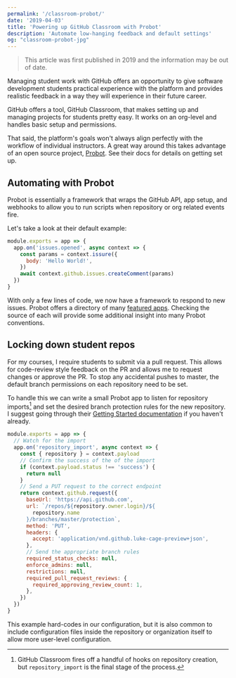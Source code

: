 ```yaml
---
permalink: '/classroom-probot/'
date: '2019-04-03'
title: 'Powering up GitHub Classroom with Probot'
description: 'Automate low-hanging feedback and default settings'
og: "classroom-probot-jpg"
---
```


  >This article was first published in 2019 and the information may be out of date.

Managing student work with GitHub offers an opportunity to give software development students practical experience with the platform and provides realistic feedback in a way they will experience in their future career.

GitHub offers a tool, GitHub Classroom, that makes setting up and managing projects for students pretty easy. It works on an org-level and handles basic setup and permissions.

That said, the platform's goals won't always align perfectly with the workflow of individual instructors. A great way around this takes advantage of an open source project, [Probot](https://probot.github.io). See their docs for details on getting set up.

## Automating with Probot

Probot is essentially a framework that wraps the GitHub API, app setup, and webhooks to allow you to run scripts when repository or org related events fire.

Let's take a look at their default example:

```js
module.exports = app => {
  app.on('issues.opened', async context => {
    const params = context.issure({
      body: 'Hello World!',
    })
    await context.github.issues.createComment(params)
  })
}
```

With only a few lines of code, we now have a framework to respond to new issues. Probot offers a directory of many [featured apps](https://probot.github.io/apps/). Checking the source of each will provide some additional insight into many Probot conventions.

## Locking down student repos

For my courses, I require students to submit via a pull request. This allows for code-review style feedback on the PR and allows me to request changes or approve the PR. To stop any accidental pushes to master, the default branch permissions on each repository need to be set.

To handle this we can write a small Probot app to listen for repository imports[^1] and set the desired branch protection rules for the new repository. I suggest going through their [Getting Started documentation](https://github.com/probot/probot) if you haven't already.

```js
module.exports = app => {
  // Watch for the import
  app.on('repository_import', async context => {
    const { repository } = context.payload
    // Confirm the success of the of the import
    if (context.payload.status !== 'success') {
      return null
    }
    // Send a PUT request to the correct endpoint
    return context.github.request({
      baseUrl: 'https://api.github.com',
      url: `/repos/${repository.owner.login}/${
        repository.name
      }/branches/master/protection`,
      method: 'PUT',
      headers: {
        accept: 'application/vnd.github.luke-cage-preview+json',
      },
      // Send the appropriate branch rules
      required_status_checks: null,
      enforce_admins: null,
      restrictions: null,
      required_pull_request_reviews: {
        required_approving_review_count: 1,
      },
    })
  })
}
```

This example hard-codes in our configuration, but it is also common to include configuration files inside the repository or organization itself to allow more user-level configuration.

[^1]: GitHub Classroom fires off a handful of hooks on repository creation, but `repository_import` is the final stage of the process.
